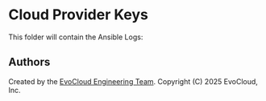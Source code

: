 Cloud Provider Keys
=========

This folder will contain the Ansible Logs:

Authors
------------------

Created by the [EvoCloud Engineering Team](https://evocloud.dev). Copyright (C) 2025 EvoCloud, Inc.
